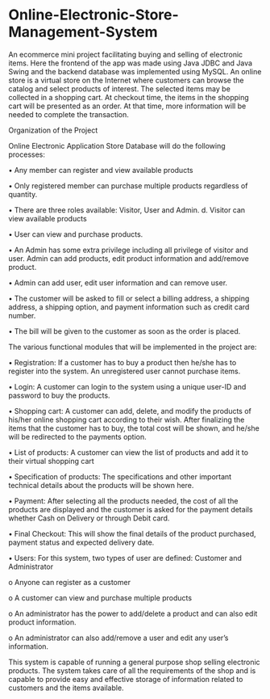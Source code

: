 # Online-Electronic-Store-Management-System
An ecommerce mini project facilitating buying and selling of electronic items. Here the frontend of the app was made using Java JDBC and Java Swing and the backend database was implemented using MySQL.
An online store is a virtual store on the Internet where customers can browse the catalog and
select products of interest. The selected items may be collected in a shopping cart. At
checkout time, the items in the shopping cart will be presented as an order. At that time, more
information will be needed to complete the transaction.

Organization of the Project

Online Electronic Application Store Database will do the following processes:

• Any member can register and view available products

• Only registered member can purchase multiple products regardless of quantity.

• There are three roles available: Visitor, User and Admin. d. Visitor can view available
products

• User can view and purchase products.

• An Admin has some extra privilege including all privilege of visitor and user. Admin
can add products, edit product information and add/remove product.

• Admin can add user, edit user information and can remove user.

• The customer will be asked to fill or select a billing address, a shipping address, a
shipping option, and payment information such as credit card number.

• The bill will be given to the customer as soon as the order is placed.

The various functional modules that will be implemented in the project are:

• Registration: If a customer has to buy a product then he/she has to register into the
system. An unregistered user cannot purchase items.

• Login: A customer can login to the system using a unique user-ID and password to buy
the products.

• Shopping cart: A customer can add, delete, and modify the products of his/her online
shopping cart according to their wish. After finalizing the items that the customer has to
buy, the total cost will be shown, and he/she will be redirected to the payments option.

• List of products: A customer can view the list of products and add it to their virtual
shopping cart

• Specification of products: The specifications and other important technical details about
the products will be shown here.

• Payment: After selecting all the products needed, the cost of all the products are
displayed and the customer is asked for the payment details whether Cash on Delivery
or through Debit card.

• Final Checkout: This will show the final details of the product purchased, payment
status and expected delivery date.

• Users: For this system, two types of user are defined: Customer and Administrator

o Anyone can register as a customer

o A customer can view and purchase multiple products

o An administrator has the power to add/delete a product and can also edit product
information.

o An administrator can also add/remove a user and edit any user’s information.

This system is capable of running a general purpose shop selling electronic products. The system takes care of all the requirements of the shop
and is capable to provide easy and effective storage of information related to customers and the items
available.
